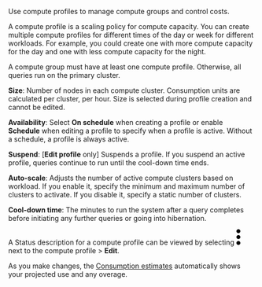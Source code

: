 Use compute profiles to manage compute groups and control costs.

A compute profile is a scaling policy for compute capacity. You can create multiple compute profiles for different times of the day or week for different workloads. For example, you could create one with more compute capacity for the day and one with less compute capacity for the night.

A compute group must have at least one compute profile. Otherwise, all queries run on the primary cluster.

**Size**: Number of nodes in each compute cluster. Consumption units are calculated per cluster, per hour. Size is selected during profile creation and cannot be edited.

**Availability**: Select **On schedule** when creating a profile or enable **Schedule** when editing a profile to specify when a profile is active. Without a schedule, a profile is always active.

**Suspend**: [**Edit profile** only] Suspends a profile. If you suspend an active profile, queries continue to run until the cool-down time ends.

**Auto-scale**: Adjusts the number of active compute clusters based on workload. If you enable it, specify the minimum and maximum number of clusters to activate. If you disable it, specify a static number of clusters.

**Cool-down time**: The minutes to run the system after a query completes before initiating any further queries or going into hibernation.

A Status description for a compute profile can be viewed by selecting ![""](Images/zsz1597101912145.svg) next to the compute profile > **Edit**.

As you make changes, the [Consumption estimates](aow1703107228725.md) automatically shows your projected use and any overage.


